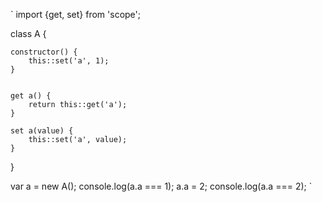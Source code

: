 `
import {get, set} from 'scope';

class A {

    constructor() {
        this::set('a', 1);
    }


    get a() {
        return this::get('a');
    }

    set a(value) {
        this::set('a', value);
    }

}


var a = new A();
console.log(a.a === 1);
a.a = 2;
console.log(a.a === 2);
`